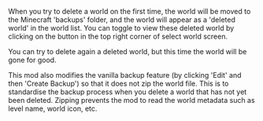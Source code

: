 When you try to delete a world on the first time, the world will be moved to the Minecraft 'backups' folder,
and the world will appear as a 'deleted world' in the world list. You can toggle to view these deleted world
by clicking on the button in the top right corner of select world screen. 

You can try to delete again a deleted world, but this time the world will be gone for good.

This mod also modifies the vanilla backup feature (by clicking 'Edit' and then 'Create Backup') so that it does not zip the world file.
This is to standardise the backup process when you delete a world that has not yet been deleted.
Zipping prevents the mod to read the world metadata such as level name, world icon, etc.
